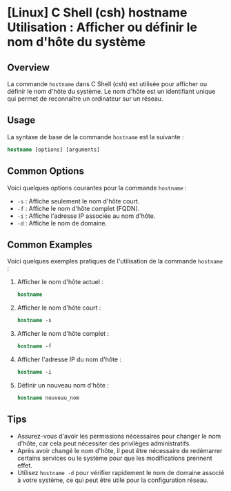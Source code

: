 # [Linux] C Shell (csh) hostname Utilisation : Afficher ou définir le nom d'hôte du système

## Overview
La commande `hostname` dans C Shell (csh) est utilisée pour afficher ou définir le nom d'hôte du système. Le nom d'hôte est un identifiant unique qui permet de reconnaître un ordinateur sur un réseau.

## Usage
La syntaxe de base de la commande `hostname` est la suivante :

```csh
hostname [options] [arguments]
```

## Common Options
Voici quelques options courantes pour la commande `hostname` :

- `-s` : Affiche seulement le nom d'hôte court.
- `-f` : Affiche le nom d'hôte complet (FQDN).
- `-i` : Affiche l'adresse IP associée au nom d'hôte.
- `-d` : Affiche le nom de domaine.

## Common Examples
Voici quelques exemples pratiques de l'utilisation de la commande `hostname` :

1. Afficher le nom d'hôte actuel :
   ```csh
   hostname
   ```

2. Afficher le nom d'hôte court :
   ```csh
   hostname -s
   ```

3. Afficher le nom d'hôte complet :
   ```csh
   hostname -f
   ```

4. Afficher l'adresse IP du nom d'hôte :
   ```csh
   hostname -i
   ```

5. Définir un nouveau nom d'hôte :
   ```csh
   hostname nouveau_nom
   ```

## Tips
- Assurez-vous d'avoir les permissions nécessaires pour changer le nom d'hôte, car cela peut nécessiter des privilèges administratifs.
- Après avoir changé le nom d'hôte, il peut être nécessaire de redémarrer certains services ou le système pour que les modifications prennent effet.
- Utilisez `hostname -d` pour vérifier rapidement le nom de domaine associé à votre système, ce qui peut être utile pour la configuration réseau.